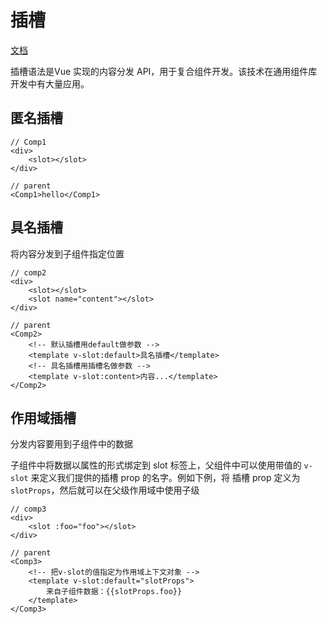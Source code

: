 # 插槽

[文档](https://cn.vuejs.org/v2/guide/components-slots.html)

插槽语法是Vue 实现的内容分发 API，用于复合组件开发。该技术在通用组件库开发中有大量应用。



## 匿名插槽

```vue
// Comp1
<div>
	<slot></slot>
</div>

// parent
<Comp1>hello</Comp1>
```



## 具名插槽

将内容分发到子组件指定位置

```vue
// comp2
<div>
    <slot></slot>
    <slot name="content"></slot>
</div>

// parent
<Comp2>
    <!-- 默认插槽用default做参数 -->
    <template v-slot:default>具名插槽</template>
    <!-- 具名插槽用插槽名做参数 -->
    <template v-slot:content>内容...</template>
</Comp2>
```



## 作用域插槽

分发内容要用到子组件中的数据

子组件中将数据以属性的形式绑定到 slot 标签上，父组件中可以使用带值的 `v-slot` 来定义我们提供的插槽 prop 的名字。例如下例，将 插槽 prop 定义为 `slotProps`，然后就可以在父级作用域中使用子级

```vue
// comp3
<div>
	<slot :foo="foo"></slot>
</div>

// parent
<Comp3>
    <!-- 把v-slot的值指定为作用域上下文对象 -->
    <template v-slot:default="slotProps">
		来自子组件数据：{{slotProps.foo}}
    </template>
</Comp3>
```

